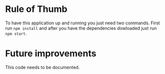 # Rule of Thumb

To have this application up and running you just need two commands. First run `npm install` and after you have the dependencies dowloaded just run `npm start`.

# Future improvements

This code needs to be documented.
